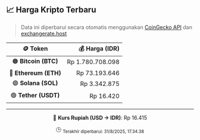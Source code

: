 

<!-- HARGA_KRIPTO -->
## 📈 Harga Kripto Terbaru

> Data ini diperbarui secara otomatis menggunakan [CoinGecko API](https://www.coingecko.com/) dan [exchangerate.host](https://exchangerate.host/)

<div align="center">

| 🪙 Token | 💰 Harga (IDR) |
|:------:|---------------:|
| 🟠 **Bitcoin (BTC)**   | Rp 1.780.708.098 |
| 🔵 **Ethereum (ETH)**  | Rp 73.193.646 |
| 🟣 **Solana (SOL)**    | Rp 3.342.875 |
| 🟢 **Tether (USDT)**   | Rp 16.420 |

---

💱 **Kurs Rupiah (USD → IDR)**: Rp 16.415

🕒 <sub>Terakhir diperbarui: 31/8/2025, 17.34.38</sub>

</div>
<!-- /HARGA_KRIPTO -->